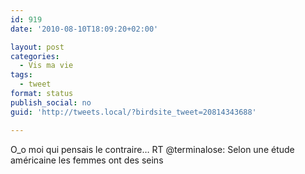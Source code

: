 ```yaml
---
id: 919
date: '2010-08-10T18:09:20+02:00'

layout: post
categories:
  - Vis ma vie
tags:
  - tweet
format: status
publish_social: no
guid: 'http://tweets.local/?birdsite_tweet=20814343688'

---
```


O\_o moi qui pensais le contraire… RT @terminalose: Selon une étude américaine les femmes ont des seins
